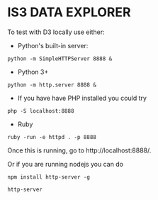 
IS3 DATA EXPLORER
================

To test with D3 locally use either:


* Python's built-in server:

`python -m SimpleHTTPServer 8888 &`

* Python 3+

`python -m http.server 8888 &`

* If you have have PHP installed you could try

`php -S localhost:8888`

* Ruby

`ruby -run -e httpd . -p 8888`


Once this is running, go to http://localhost:8888/.

Or if you are running nodejs you can do

`npm install http-server -g`

`http-server`
